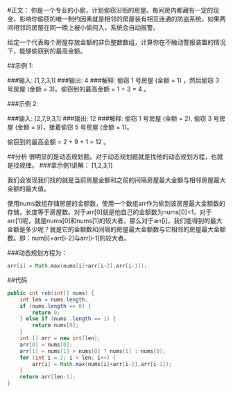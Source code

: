 #正文：
你是一个专业的小偷，计划偷窃沿街的房屋。每间房内都藏有一定的现金，影响你偷窃的唯一制约因素就是相邻的房屋装有相互连通的防盗系统，如果两间相邻的房屋在同一晚上被小偷闯入，系统会自动报警。

给定一个代表每个房屋存放金额的非负整数数组，计算你在不触动警报装置的情况下，能够偷窃到的最高金额。

##示例 1:

###输入: 
[1,2,3,1]
###输出: 
4
###解释: 
偷窃 1 号房屋 (金额 = 1) ，然后偷窃 3 号房屋 (金额 = 3)。偷窃到的最高金额 = 1 + 3 = 4 。

###示例 2:

###输入: 
[2,7,9,3,1]
###输出: 
12
###解释: 
偷窃 1 号房屋 (金额 = 2), 偷窃 3 号房屋 (金额 = 9)，接着偷窃 5 号房屋 (金额 = 1)。

偷窃到的最高金额 = 2 + 9 + 1 = 12 。

##分析
很明显的是动态规划题。对于动态规划题就是找他的动态规划方程，也就是找规律。
###拿示例1讲解：
[1,2,3,1]

我们会发现我们找的就是当前房屋金额和之前的间隔房屋最大金额与相邻房屋最大金额的最大值。

使用nums数组存储房屋的金额数，使用一个数组arr作为偷到该房屋最大金额数的存储，长度等于房屋数。对于arr[0]就是他自己的金额数为nums[0]=1，对于arr[1]呢，就是nums[0]和nums[1]的较大者，那么对于arr[i]，我们能得到的最大金额是多少呢？就是它的金额数和间隔的房屋最大金额数与它相邻的房屋最大金额数。即：num[i]+arr[i-2]与arr[i-1]的较大者。

###动态规划方程为：
```java
arr[i] = Math.max(nums[i]+arr[i-2],arr[i-1]);
```
##代码

```java
public int rob(int[] nums) {
    int len = nums.length;
    if (nums.length == 0) {
        return 0;
    } else if (nums .length == 1) {
        return nums[0];
    }
    int [] arr = new int[len];
    arr[0] = nums[0];
    arr[1] = nums[1] > nums[0] ? nums[1] : nums[0];
    for (int i = 2; i < len; i++) {
        arr[i] = Math.max(nums[i]+arr[i-2],arr[i-1]);
    }
    return arr[len-1];
}
```
